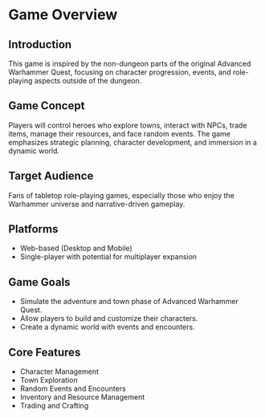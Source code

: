 # Game Overview

## Introduction

This game is inspired by the non-dungeon parts of the original Advanced Warhammer Quest, focusing on character progression, events, and role-playing aspects outside of the dungeon.

## Game Concept

Players will control heroes who explore towns, interact with NPCs, trade items, manage their resources, and face random events. The game emphasizes strategic planning, character development, and immersion in a dynamic world.

## Target Audience

Fans of tabletop role-playing games, especially those who enjoy the Warhammer universe and narrative-driven gameplay.

## Platforms

- Web-based (Desktop and Mobile)
- Single-player with potential for multiplayer expansion

## Game Goals

- Simulate the adventure and town phase of Advanced Warhammer Quest.
- Allow players to build and customize their characters.
- Create a dynamic world with events and encounters.

## Core Features

- Character Management
- Town Exploration
- Random Events and Encounters
- Inventory and Resource Management
- Trading and Crafting
